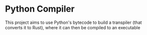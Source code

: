 # Python Compiler

This project aims to use Python's bytecode to build a transpiler (that converts it to Rust), where it can then be compiled to an executable
